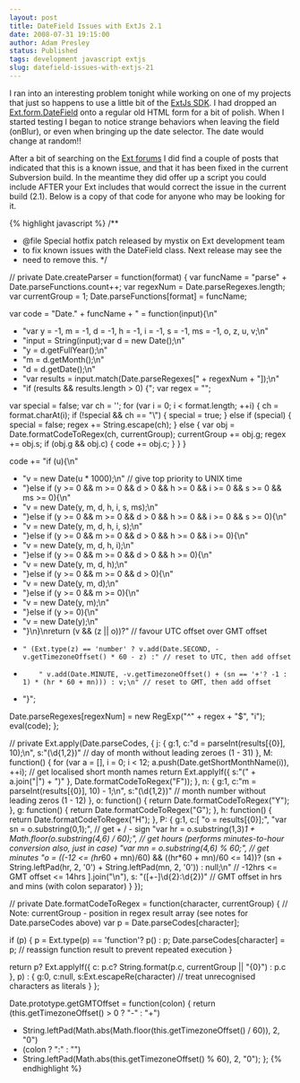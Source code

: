 ```yaml
---
layout: post
title: DateField Issues with ExtJs 2.1
date: 2008-07-31 19:15:00
author: Adam Presley
status: Published
tags: development javascript extjs
slug: datefield-issues-with-extjs-21
---
```


I ran into an interesting problem tonight while working on one of my
projects that just so happens to use a little bit of the [ExtJs SDK](http://www.extjs.com).
I had dropped an [Ext.form.DateField](http://extjs.com/deploy/dev/docs/?class=Ext.form.DateField) onto a regular old HTML form for
a bit of polish. When I started testing I began to notice strange
behaviors when leaving the field (onBlur), or even when bringing up the
date selector. The date would change at random!!  
  
After a bit of searching on the [Ext forums](http://extjs.com/forum/) I did find a couple of
posts that indicated that this is a known issue, and that it has been
fixed in the current Subversion build. In the meantime they did offer up
a script you could include AFTER your Ext includes that would correct
the issue in the current build (2.1). Below is a copy of that code for
anyone who may be looking for it.  

{% highlight javascript %}
/**
 * @file Special hotfix patch released by mystix on Ext development team
 * to fix known issues with the DateField class. Next release may see the
 * need to remove this.
 */

// private
Date.createParser = function(format) {
   var funcName = "parse" + Date.parseFunctions.count++;
   var regexNum = Date.parseRegexes.length;
   var currentGroup = 1;
   Date.parseFunctions[format] = funcName;

   var code = "Date." + funcName + " = function(input){\n"
   + "var y = -1, m = -1, d = -1, h = -1, i = -1, s = -1, ms = -1, o, z, u, v;\n"
   + "input = String(input);var d = new Date();\n"
   + "y = d.getFullYear();\n"
   + "m = d.getMonth();\n"
   + "d = d.getDate();\n"
   + "var results = input.match(Date.parseRegexes[" + regexNum + "]);\n"
   + "if (results && results.length > 0) {";
   var regex = "";

   var special = false;
   var ch = '';
   for (var i = 0; i < format.length; ++i) {
      ch = format.charAt(i);
      if (!special && ch == "\\") {
         special = true;
      }
      else if (special) {
         special = false;
         regex += String.escape(ch);
      }
      else {
         var obj = Date.formatCodeToRegex(ch, currentGroup);
         currentGroup += obj.g;
         regex += obj.s;
         if (obj.g && obj.c) {
            code += obj.c;
         }
      }
   }

   code += "if (u){\n"
   + "v = new Date(u * 1000);\n" // give top priority to UNIX time
   + "}else if (y >= 0 && m >= 0 && d > 0 && h >= 0 && i >= 0 && s >= 0 && ms >= 0){\n"
   + "v = new Date(y, m, d, h, i, s, ms);\n"
   + "}else if (y >= 0 && m >= 0 && d > 0 && h >= 0 && i >= 0 && s >= 0){\n"
   + "v = new Date(y, m, d, h, i, s);\n"
   + "}else if (y >= 0 && m >= 0 && d > 0 && h >= 0 && i >= 0){\n"
   + "v = new Date(y, m, d, h, i);\n"
   + "}else if (y >= 0 && m >= 0 && d > 0 && h >= 0){\n"
   + "v = new Date(y, m, d, h);\n"
   + "}else if (y >= 0 && m >= 0 && d > 0){\n"
   + "v = new Date(y, m, d);\n"
   + "}else if (y >= 0 && m >= 0){\n"
   + "v = new Date(y, m);\n"
   + "}else if (y >= 0){\n"
   + "v = new Date(y);\n"
   + "}\n}\nreturn (v && (z || o))?" // favour UTC offset over GMT offset
   +     " (Ext.type(z) == 'number' ? v.add(Date.SECOND, -v.getTimezoneOffset() * 60 - z) :" // reset to UTC, then add offset
   +         " v.add(Date.MINUTE, -v.getTimezoneOffset() + (sn == '+'? -1 : 1) * (hr * 60 + mn))) : v;\n" // reset to GMT, then add offset
   + "}";

   Date.parseRegexes[regexNum] = new RegExp("^" + regex + "$", "i");
   eval(code);
};

// private
Ext.apply(Date.parseCodes, {
   j: {
      g:1,
      c:"d = parseInt(results[{0}], 10);\n",
      s:"(\\d{1,2})" // day of month without leading zeroes (1 - 31)
   },
   M: function() {
      for (var a = [], i = 0; i < 12; a.push(Date.getShortMonthName(i)), ++i); // get localised short month names
      return Ext.applyIf({
         s:"(" + a.join("|") + ")"
      }, Date.formatCodeToRegex("F"));
   },
   n: {
      g:1,
      c:"m = parseInt(results[{0}], 10) - 1;\n",
      s:"(\\d{1,2})" // month number without leading zeros (1 - 12)
   },
   o: function() {
      return Date.formatCodeToRegex("Y");
   },
   g: function() {
      return Date.formatCodeToRegex("G");
   },
   h: function() {
      return Date.formatCodeToRegex("H");
   },
   P: {
      g:1,
      c:[
         "o = results[{0}];",
         "var sn = o.substring(0,1);", // get + / - sign
         "var hr = o.substring(1,3)*1 + Math.floor(o.substring(4,6) / 60);", // get hours (performs minutes-to-hour conversion also, just in case)
         "var mn = o.substring(4,6) % 60;", // get minutes
         "o = ((-12 <= (hr*60 + mn)/60) && ((hr*60 + mn)/60 <= 14))? (sn + String.leftPad(hr, 2, '0') + String.leftPad(mn, 2, '0')) : null;\n" // -12hrs <= GMT offset <= 14hrs
      ].join("\n"),
      s: "([+\-]\\d{2}:\\d{2})" // GMT offset in hrs and mins (with colon separator)
   }
});

// private
Date.formatCodeToRegex = function(character, currentGroup) {
   // Note: currentGroup - position in regex result array (see notes for Date.parseCodes above)
   var p = Date.parseCodes[character];

   if (p) {
      p = Ext.type(p) == 'function'? p() : p;
      Date.parseCodes[character] = p; // reassign function result to prevent repeated execution
   }

   return p? Ext.applyIf({
      c: p.c? String.format(p.c, currentGroup || "{0}") : p.c
   }, p) : {
      g:0,
      c:null,
      s:Ext.escapeRe(character) // treat unrecognised characters as literals
   }
};

Date.prototype.getGMTOffset = function(colon) {
   return (this.getTimezoneOffset() > 0 ? "-" : "+")
   + String.leftPad(Math.abs(Math.floor(this.getTimezoneOffset() / 60)), 2, "0")
   + (colon ? ":" : "")
   + String.leftPad(Math.abs(this.getTimezoneOffset() % 60), 2, "0");
};
{% endhighlight %}